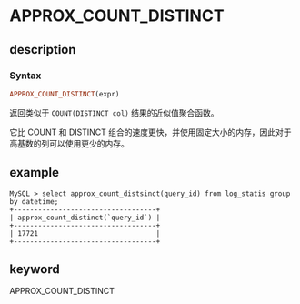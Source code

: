 # APPROX_COUNT_DISTINCT

## description

### Syntax

```Haskell
APPROX_COUNT_DISTINCT(expr)
```

返回类似于 `COUNT(DISTINCT col)` 结果的近似值聚合函数。

它比 COUNT 和 DISTINCT 组合的速度更快，并使用固定大小的内存，因此对于高基数的列可以使用更少的内存。

## example

```plain text
MySQL > select approx_count_distsinct(query_id) from log_statis group by datetime;
+-----------------------------------+
| approx_count_distinct(`query_id`) |
+-----------------------------------+
| 17721                             |
+-----------------------------------+
```

## keyword

APPROX_COUNT_DISTINCT
